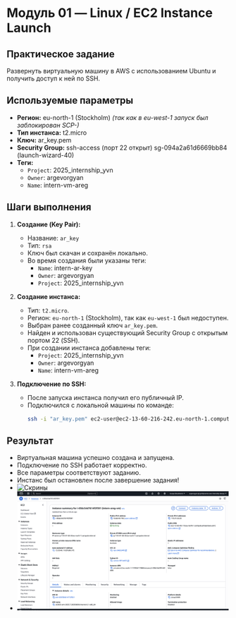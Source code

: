 # Модуль 01 — Linux / EC2 Instance Launch

##  Практическое задание
Развернуть виртуальную машину в AWS с использованием Ubuntu и получить доступ к ней по SSH.

##  Используемые параметры
- **Регион:** eu-north-1 (Stockholm) *(так как в eu-west-1 запуск был заблокирован SCP-)*
- **Тип инстанса:** t2.micro
- **Ключ:** ar_key.pem
- **Security Group:** ssh-access (порт 22 открыт) sg-094a2a61d6669bb84 (launch-wizard-40)
- **Теги:**
  - `Project`: 2025_internship_yvn
  - `Owner`: argevorgyan
  - `Name`: intern-vm-areg

##  Шаги выполнения

1. **Создание (Key Pair):**
   - Название: `ar_key`
   - Тип: `rsa`
   - Ключ был скачан и сохранён локально.
   - Во время создания были указаны теги:
     - `Name`: intern-ar-key
     - `Owner`: argevorgyan
     - `Project`: 2025_internship_yvn

2. **Создание инстанса:**
   - Тип: `t2.micro`.
   - Регион: `eu-north-1` (Stockholm), так как `eu-west-1` был недоступен.
   - Выбран ранее созданный ключ `ar_key.pem`.
   - Найден и использован существующий Security Group с открытым портом 22 (SSH).
   - При создании инстанса добавлены теги:
     - `Project`: 2025_internship_yvn
     - `Owner`: argevorgyan
     - `Name`: intern-vm-areg

3. **Подключение по SSH:**
   - После запуска инстанса получил его публичный IP.
   - Подключился с локальной машины по команде:
     ```bash
     ssh -i "ar_key.pem" ec2-user@ec2-13-60-216-242.eu-north-1.compute.amazonaws.com
     ```

## Результат
- Виртуальная машина успешно создана и запущена.
- Подключение по SSH работает корректно.
- Все параметры соответствуют заданию.
- Инстанс был остановлен после завершение задания!
- ![Скрины](./img1.png)
- ![Скрины](./img2.png)